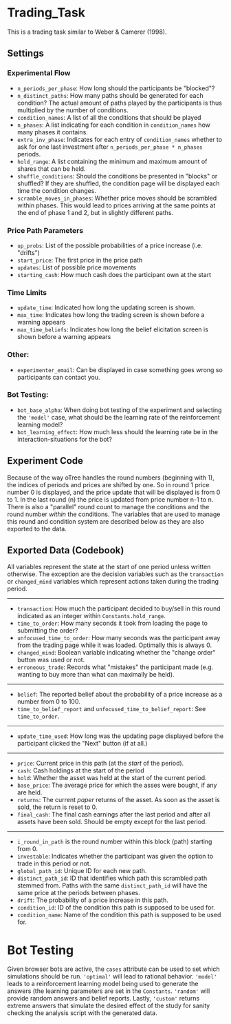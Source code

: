 # Trading_Task
This is a trading task similar to Weber & Camerer (1998).

## Settings

### Experimental Flow
- `n_periods_per_phase`: How long should the participants be "blocked"?
- `n_distinct_paths`: How many paths should be generated for each condition?
The actual amount of paths played by the participants is thus multiplied
by the number of conditions.
- `condition_names`: A list of all the conditions that should be played
- `n_phases`: A list indicating for each condition in `condition_names` how many
phases it contains.
- `extra_inv_phase`: Indicates for each entry of `condition_names` whether to ask for one last
investment after `n_periods_per_phase * n_phases` periods. 
- `hold_range`: A list containing the minimum and maximum amount of shares that can be held.
- `shuffle_conditions`: Should the conditions be presented in "blocks" or shuffled?
If they are shuffled, the condition page will be displayed each time the condition changes.
- `scramble_moves_in_phases`: Whether price moves should be scrambled within phases.
This would lead to prices arriving at the same points at the end of phase 1 and 2, but in
slightly different paths.

### Price Path Parameters
- `up_probs`: List of the possible probabilities of a price increase (i.e. "drifts")
- `start_price`: The first price in the price path
- `updates`: List of possible price movements
- `starting_cash`: How much cash does the participant own at the start

### Time Limits
- `update_time`: Indicated how long the updating screen is shown.
- `max_time`: Indicates how long the trading screen is shown before a warning appears
- `max_time_beliefs`: Indicates how long the belief elicitation screen is shown before a warning appears

### Other:
- `experimenter_email`: Can be displayed in case something goes wrong so
participants can contact you.

### Bot Testing:
- `bot_base_alpha`: When doing bot testing of the experiment and selecting the `'model'` case,
what should be the learning rate of the reinforcement learning model? 
- `bot_learning_effect`: How much less should the learning rate be in the interaction-situations
for the bot?


## Experiment Code
Because of the way oTree handles the round numbers (beginning with 1), the indices of 
periods and prices are shifted by one. So in round 1 price number 0 is displayed,
and the price update that will be displayed is from 0 to 1. In the last round (n) the price
is updated from price number n-1 to n.
There is also a "parallel" round count to manage the conditions and the round number _within_
the conditions. The variables that are used to manage this round and condition system are
described below as they are also exported to the data.


## Exported Data (Codebook)
All variables represent the state at the start of one period unless written otherwise.
The exception are the decision variables such as the `transaction` or `changed_mind` variables
which represent actions taken during the trading period.

***
- `transaction`: How much the participant decided to buy/sell in this round indicated as
an integer within `Constants.hold_range`.
- `time_to_order`: How many seconds it took from loading the page to submitting the order?
- `unfocused_time_to_order`: How many seconds was the participant away from the trading page while it was loaded.
Optimally this is always 0.
- `changed_mind`: Boolean variable indicating whether the "change order" button was used
or not.
- `erroneous_trade`: Records what "mistakes" the participant made (e.g. wanting to buy more
than what can maximally be held).

***
- `belief`: The reported belief about the probability of a price increase as a number
from 0 to 100.
- `time_to_belief_report` and `unfocused_time_to_belief_report`: See `time_to_order`.

***
- `update_time_used`: How long was the updating page displayed before the participant
clicked the "Next" button (if at all.)

***
- `price`: Current price in this path (at the _start_ of the period).
- `cash`: Cash holdings at the start of the period
- `hold`: Whether the asset was held at the start of the current period.
- `base_price`: The average price for which the asses were bought, if any are held.
- `returns`: The current *paper* returns of the asset. As soon as the asset
is sold, the return is reset to 0.
- `final_cash`: The final cash earnings after the last period and after all
assets have been sold. Should be empty except for the last period.

***
- `i_round_in_path` is the round number within this block (path) starting from 0.
- `investable`: Indicates whether the participant was given the option to trade in this
period or not.
- `global_path_id`: Unique ID for each new path.
- `distinct_path_id`: ID that identifies which path this scrambled path stemmed from.
Paths with the same `distinct_path_id` will have the same price at the periods between phases.
- `drift`: The probability of a price increase in this path.
- `condition_id`: ID of the condition this path is supposed to be used for.
- `condition_name`: Name of the condition this path is supposed to be used for.


# Bot Testing
Given browser bots are active, the `cases` attribute can be used to set which 
simulations should be run.
`'optimal'` will lead to rational behavior. `'model'` leads to a reinforcement learning
model being used to generate the answers (the learning parameters are set in the
`Constants`. `'random'` will provide random answers and belief reports.
Lastly, `'custom'` returns extreme answers that simulate the desired effect of
the study for sanity checking the analysis script with the generated data.